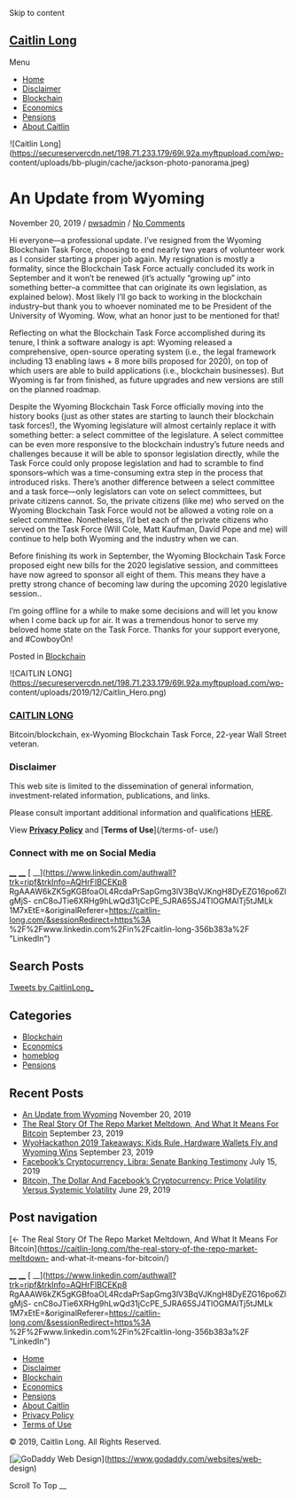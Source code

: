 Skip to content

##  [ Caitlin Long ](https://caitlin-long.com)

Menu

  * [Home](https://caitlin-long.com/)
  * [Disclaimer](https://caitlin-long.com/disclaimer/)
  * [Blockchain](https://caitlin-long.com/category/blockchain/)
  * [Economics](https://caitlin-long.com/category/economics/)
  * [Pensions](https://caitlin-long.com/category/pensions/)
  * [About Caitlin](https://caitlin-long.com/about-caitlin/)

![Caitlin
Long](data:image/gif;base64,R0lGODlhAQABAAAAACH5BAEKAAEALAAAAAABAAEAAAICTAEAOw==)![Caitlin
Long](https://secureservercdn.net/198.71.233.179/69l.92a.myftpupload.com/wp-
content/uploads/bb-plugin/cache/jackson-photo-panorama.jpeg)

#  An Update from Wyoming

November 20, 2019 / [pwsadmin](https://caitlin-long.com/author/pwsadmin/) /
[No Comments](https://caitlin-long.com/an-update-from-wyoming/#respond)

Hi everyone—a professional update. I’ve resigned from the Wyoming Blockchain
Task Force, choosing to end nearly two years of volunteer work as I consider
starting a proper job again. My resignation is mostly a formality, since the
Blockchain Task Force actually concluded its work in September and it won’t be
renewed (it’s actually “growing up” into something better–a committee that can
originate its own legislation, as explained below). Most likely I’ll go back
to working in the blockchain industry–but thank you to whoever nominated me to
be President of the University of Wyoming. Wow, what an honor just to be
mentioned for that!

Reflecting on what the Blockchain Task Force accomplished during its tenure, I
think a software analogy is apt: Wyoming released a comprehensive, open-source
operating system (i.e., the legal framework including 13 enabling laws + 8
more bills proposed for 2020), on top of which users are able to build
applications (i.e., blockchain businesses). But Wyoming is far from finished,
as future upgrades and new versions are still on the planned roadmap.

Despite the Wyoming Blockchain Task Force officially moving into the history
books (just as other states are starting to launch their blockchain task
forces!), the Wyoming legislature will almost certainly replace it with
something better: a select committee of the legislature. A select committee
can be even more responsive to the blockchain industry’s future needs and
challenges because it will be able to sponsor legislation directly, while the
Task Force could only propose legislation and had to scramble to find
sponsors–which was a time-consuming extra step in the process that introduced
risks. There’s another difference between a select committee and a task
force—only legislators can vote on select committees, but private citizens
cannot. So, the private citizens (like me) who served on the Wyoming
Blockchain Task Force would not be allowed a voting role on a select
committee. Nonetheless, I’d bet each of the private citizens who served on the
Task Force (Will Cole, Matt Kaufman, David Pope and me) will continue to help
both Wyoming and the industry when we can.

Before finishing its work in September, the Wyoming Blockchain Task Force
proposed eight new bills for the 2020 legislative session, and committees have
now agreed to sponsor all eight of them. This means they have a pretty strong
chance of becoming law during the upcoming 2020 legislative session..

I’m going offline for a while to make some decisions and will let you know
when I come back up for air. It was a tremendous honor to serve my beloved
home state on the Task Force. Thanks for your support everyone, and #CowboyOn!

Posted in [Blockchain](https://caitlin-long.com/category/blockchain/)

![CAITLIN
LONG](data:image/gif;base64,R0lGODlhAQABAAAAACH5BAEKAAEALAAAAAABAAEAAAICTAEAOw==)![CAITLIN
LONG](https://secureservercdn.net/198.71.233.179/69l.92a.myftpupload.com/wp-
content/uploads/2019/12/Caitlin_Hero.png)

###  [ CAITLIN LONG ](/about-caitlin/)

Bitcoin/blockchain, ex-Wyoming Blockchain Task Force, 22-year Wall Street
veteran.

###  Disclaimer

This web site is limited to the dissemination of general information,
investment-related information, publications, and links.

Please consult important additional information and qualifications
[HERE](/disclaimer/).

View [**Privacy Policy**](/privacy-policy/) and [**Terms of Use**](/terms-of-
use/)

###  Connect with me on Social Media

[ __](https://www.facebook.com/Caitlin-Long-192638687800053/ "Facebook") [
__](https://twitter.com/caitlinlong_/ "Twitter") [
__](https://www.linkedin.com/authwall?trk=ripf&trkInfo=AQHrFIBCEKp8
RgAAAW6kZK5gKGBfoaOL4RcdaPrSapGmg3lV3BqVJKngH8DyEZG16po6ZlgMjS-
cnC8oJTie6XRHg9hLwQd31jCcPE_5JRA65SJ4TlOGMAlTj5tJMLk
1M7xEtE=&originalReferer=https://caitlin-long.com/&sessionRedirect=https%3A
%2F%2Fwww.linkedin.com%2Fin%2Fcaitlin-long-356b383a%2F "LinkedIn")

## Search Posts

[Tweets by CaitlinLong_](https://twitter.com/CaitlinLong_)

## Categories

  * [Blockchain](https://caitlin-long.com/category/blockchain/)
  * [Economics](https://caitlin-long.com/category/economics/)
  * [homeblog](https://caitlin-long.com/category/homeblog/)
  * [Pensions](https://caitlin-long.com/category/pensions/)

## Recent Posts

  * [An Update from Wyoming](https://caitlin-long.com/an-update-from-wyoming/) November 20, 2019
  * [The Real Story Of The Repo Market Meltdown, And What It Means For Bitcoin](https://caitlin-long.com/the-real-story-of-the-repo-market-meltdown-and-what-it-means-for-bitcoin/) September 23, 2019
  * [WyoHackathon 2019 Takeaways: Kids Rule, Hardware Wallets Fly and Wyoming Wins](https://caitlin-long.com/wyohackathon-2019-takeaways-kids-rule-hardware-wallets-fly-and-wyoming-wins/) September 23, 2019
  * [Facebook’s Cryptocurrency, Libra: Senate Banking Testimony](https://caitlin-long.com/facebooks-cryptocurrency-libra-senate-banking-testimony/) July 15, 2019
  * [Bitcoin, The Dollar And Facebook’s Cryptocurrency: Price Volatility Versus Systemic Volatility](https://caitlin-long.com/bitcoin-the-dollar-and-facebooks-cryptocurrency-price-volatility-versus-systemic-volatility/) June 29, 2019

## Post navigation

[<- The Real Story Of The Repo Market Meltdown, And What It Means For
Bitcoin](https://caitlin-long.com/the-real-story-of-the-repo-market-meltdown-
and-what-it-means-for-bitcoin/)

[ __](https://www.facebook.com/Caitlin-Long-192638687800053/ "Facebook") [
__](https://twitter.com/caitlinlong_/ "Twitter") [
__](https://www.linkedin.com/authwall?trk=ripf&trkInfo=AQHrFIBCEKp8
RgAAAW6kZK5gKGBfoaOL4RcdaPrSapGmg3lV3BqVJKngH8DyEZG16po6ZlgMjS-
cnC8oJTie6XRHg9hLwQd31jCcPE_5JRA65SJ4TlOGMAlTj5tJMLk
1M7xEtE=&originalReferer=https://caitlin-long.com/&sessionRedirect=https%3A
%2F%2Fwww.linkedin.com%2Fin%2Fcaitlin-long-356b383a%2F "LinkedIn")

  * [Home](https://caitlin-long.com/)
  * [Disclaimer](https://caitlin-long.com/disclaimer/)
  * [Blockchain](https://caitlin-long.com/category/blockchain/)
  * [Economics](https://caitlin-long.com/category/economics/)
  * [Pensions](https://caitlin-long.com/category/pensions/)
  * [About Caitlin](https://caitlin-long.com/about-caitlin/)
  * [Privacy Policy](https://caitlin-long.com/privacy-policy/)
  * [Terms of Use](https://caitlin-long.com/terms-of-use/)

© 2019, Caitlin Long. All Rights Reserved.

[![GoDaddy Web
Design](//nebula.wsimg.com/aadc63d8e8dbd533470bdc4e350bc4af?AccessKeyId=B7351D786AE96FEF6EBB&disposition=0&alloworigin=1)](https://www.godaddy.com/websites/web-
design)

Scroll To Top __

